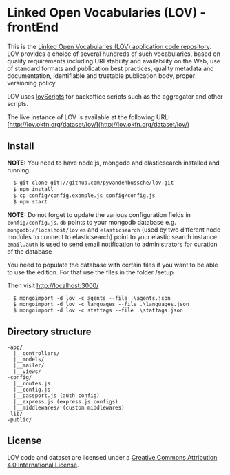 # Linked Open Vocabularies (LOV) - frontEnd

This is the [Linked Open Vocabularies (LOV) application code repository](http://lov.okfn.org/dataset/lov/). LOV provides a choice of several hundreds of such vocabularies, based on quality requirements including URI stability and availability on the Web, use of standard formats and publication best practices, quality metadata and documentation, identifiable and trustable publication body, proper versioning policy.

LOV uses [lovScripts](https://github.com/pyvandenbussche/lovScripts) for backoffice scripts such as the aggregator and other scripts.

The live instance of LOV is available at the following URL: [http://lov.okfn.org/dataset/lov/](http://lov.okfn.org/dataset/lov/)

## Install

**NOTE:** You need to have node.js, mongodb and elasticsearch installed and running.

```sh
  $ git clone git://github.com/pyvandenbussche/lov.git
  $ npm install
  $ cp config/config.example.js config/config.js
  $ npm start
```

**NOTE:** Do not forget to update the various configuration fields in `config/config.js`.
`db` points to your mongodb database e.g. `mongodb://localhost/lov`
`es` and `elasticsearch` (used by two different node modules to connect to elasticsearch) point to your elastic search instance
`email.auth` is used to send email notification to administrators for curation of the database

You need to populate the database with certain files if you want to be able to use the edition.
For that use the files in the folder /setup



Then visit [http://localhost:3000/](http://localhost:3000/)
```
  $ mongoimport -d lov -c agents --file .\agents.json
  $ mongoimport -d lov -c languages --file .\languages.json
  $ mongoimport -d lov -c stattags --file .\stattags.json
```

## Directory structure
```
-app/
  |__controllers/
  |__models/
  |__mailer/
  |__views/
-config/
  |__routes.js
  |__config.js
  |__passport.js (auth config)
  |__express.js (express.js configs)
  |__middlewares/ (custom middlewares)
-lib/
-public/
```

## License
 LOV code and dataset are licensed under a [Creative Commons Attribution 4.0 International License]( https://creativecommons.org/licenses/by/4.0/).
